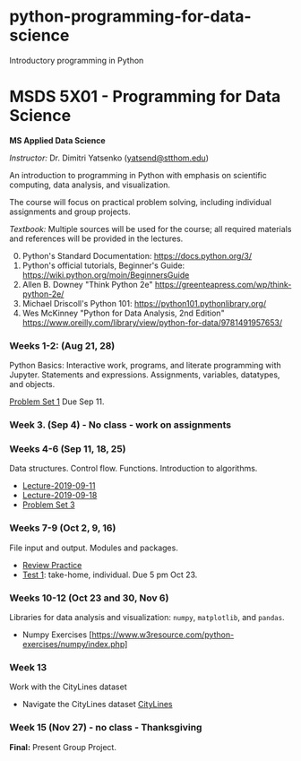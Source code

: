 # python-programming-for-data-science
Introductory programming in Python

# MSDS 5X01 - Programming for Data Science

**MS Applied Data Science**

*Instructor:* Dr. Dimitri Yatsenko (yatsend@stthom.edu)

An introduction to programming in Python with emphasis on scientific computing, data analysis, and visualization.

The course will focus on practical problem solving, including individual assignments and group projects.

*Textbook:* Multiple sources will be used for the course; all required materials and references will be provided in the lectures.

 0. Python's Standard Documentation: https://docs.python.org/3/
 1. Python's official tutorials, Beginner's Guide: https://wiki.python.org/moin/BeginnersGuide
 2. Allen B. Downey "Think Python 2e" https://greenteapress.com/wp/think-python-2e/
 3. Michael Driscoll's Python 101: https://python101.pythonlibrary.org/
 4. Wes McKinney "Python for Data Analysis, 2nd Edition" https://www.oreilly.com/library/view/python-for-data/9781491957653/


### Weeks 1-2: (Aug 21, 28)
Python Basics: Interactive work, programs, and literate programming with Jupyter.
Statements and expressions. Assignments, variables, datatypes, and objects.

[Problem Set 1](Set1.md) Due Sep 11.

### Week 3. (Sep 4) - No class - work on assignments

### Weeks 4-6 (Sep 11, 18, 25)
Data structures. Control flow. Functions. Introduction to algorithms.
* [Lecture-2019-09-11](https://nbviewer.jupyter.org/github/msds-5x01/python-programming-for-data-science/blob/master/notebooks/Lecture-2019-09-11.ipynb)
* [Lecture-2019-09-18](https://nbviewer.jupyter.org/github/msds-5x01/python-programming-for-data-science/blob/master/notebooks/Lecture-2019-09-18.ipynb)
* [Problem Set 3](https://github.com/msds-5x01/python-programming-for-data-science/blob/master/notebooks/Set3.ipynb)

### Weeks 7-9 (Oct 2, 9, 16)
File input and output. Modules and packages. 
* [Review Practice](Mid-Review-Practice.md)
* [Test 1](Test1.md): take-home, individual. Due 5 pm Oct 23.

### Weeks 10-12 (Oct 23 and 30, Nov 6)
Libraries for data analysis and visualization: `numpy`, `matplotlib`, and `pandas`.
* Numpy Exercises [https://www.w3resource.com/python-exercises/numpy/index.php]

### Week 13 
Work with the CityLines dataset
* Navigate the CityLines dataset [CityLines](https://nbviewer.com/msds-5x01/python-programming-for-data-science/blob/master/notebooks/CityLines.ipynb)



### Week 15 (Nov 27) - no class - Thanksgiving

**Final:** Present Group Project.

